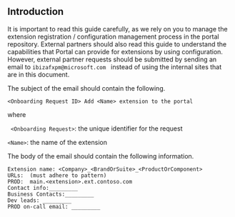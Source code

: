 ## Introduction 

It is important to read this guide carefully, as we rely on you to manage the extension registration / configuration management process  in the portal repository. External partners should also read this guide to understand the capabilities that Portal can provide for  extensions by using configuration. However, external partner requests should be submitted by sending an email to ```ibizafxpm@microsoft.com ``` instead of using the internal sites that are in this document. 

The subject of the email should contain the following.

``` <Onboarding Request ID> Add <Name> extension to the portal  ```

where 

``` <Onboarding Request>```: the unique identifier for the request

``` <Name> ```: the name of the extension

 The body of the email should contain the following information.

```
Extension name: <Company>_<BrandOrSuite>_<ProductOrComponent>  
URLs:  (must adhere to pattern)
PROD:  main.<extension>.ext.contoso.com
Contact info:_________
Business Contacts:_________
Dev leads: _________
PROD on-call email: _________
```